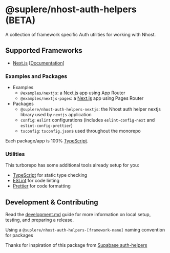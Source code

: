 # @suplere/nhost-auth-helpers (BETA)

A collection of framework specific Auth utilities for working with Nhost.

## Supported Frameworks

- [Next.js](https://nextjs.org) [[Documentation](https://supabase.com/docs/guides/auth/auth-helpers/nextjs)]

### Examples and Packages

- Examples
  - `@examples/nextjs`: a [Next.js](https://nextjs.org) app using App Router
  - `@examples/nextjs-pages`: a [Next.js](https://nextjs.org) app using Pages Router
- Packages
  - `@suplere/nhost-auth-helpers-nextjs`: the Nhost auth helper nextjs library used by `nextjs` application
  - `config`: `eslint` configurations (includes `eslint-config-next` and `eslint-config-prettier`)
  - `tsconfig`: `tsconfig.json`s used throughout the monorepo

Each package/app is 100% [TypeScript](https://www.typescriptlang.org/).

### Utilities

This turborepo has some additional tools already setup for you:

- [TypeScript](https://www.typescriptlang.org/) for static type checking
- [ESLint](https://eslint.org/) for code linting
- [Prettier](https://prettier.io) for code formatting

## Development & Contributing

Read the [development.md](./development.md) guide for more information on local setup, testing, and preparing a release.

Using a `@suplere/nhost-auth-helpers-[framework-name]` naming convention for packages

Thanks for inspiration of this package from [Supabase auth-helpers](https://github.com/supabase/auth-helpers)
